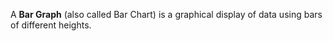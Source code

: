 A **Bar Graph** (also called Bar Chart) is a graphical display of data using bars of different heights.
